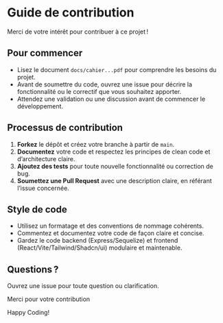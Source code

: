 
# Guide de contribution

Merci de votre intérêt pour contribuer à ce projet !

## Pour commencer

- Lisez le document `docs/cahier...pdf` pour comprendre les besoins du projet.
- Avant de soumettre du code, ouvrez une issue pour décrire la fonctionnalité ou le correctif que vous souhaitez apporter.
- Attendez une validation ou une discussion avant de commencer le développement.

## Processus de contribution

1. **Forkez** le dépôt et créez votre branche à partir de `main`.
2. **Documentez** votre code et respectez les principes de clean code et d’architecture claire.
3. **Ajoutez des tests** pour toute nouvelle fonctionnalité ou correction de bug.
4. **Soumettez une Pull Request** avec une description claire, en référant l’issue concernée.

## Style de code

- Utilisez un formatage et des conventions de nommage cohérents.
- Commentez et documentez votre code de façon claire et concise.
- Gardez le code backend (Express/Sequelize) et frontend (React/Vite/Tailwind/Shadcn/ui) modulaire et maintenable.

## Questions ?

Ouvrez une issue pour toute question ou clarification.

Merci pour votre contribution

Happy Coding!

